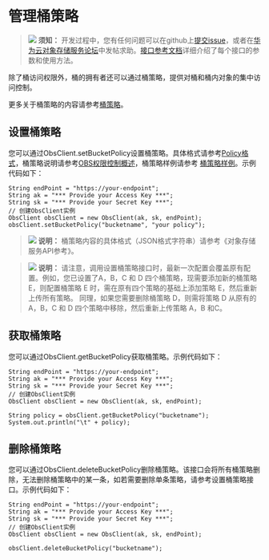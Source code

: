 # 管理桶策略<a name="obs_21_0407"></a>

>![](public_sys-resources/icon-notice.gif) **须知：** 
>开发过程中，您有任何问题可以在github上[提交issue](https://github.com/huaweicloud/huaweicloud-sdk-java-obs/issues)，或者在[华为云对象存储服务论坛](https://bbs.huaweicloud.com/forum/forum-620-1.html)中发帖求助。[接口参考文档](https://obssdk.obs.cn-north-1.myhuaweicloud.com/apidoc/cn/java/index.html)详细介绍了每个接口的参数和使用方法。

除了桶访问权限外，桶的拥有者还可以通过桶策略，提供对桶和桶内对象的集中访问控制。

更多关于桶策略的内容请参考[桶策略](https://support.huaweicloud.com/perms-cfg-obs/obs_40_0004.html)。

## 设置桶策略<a name="section8517109534"></a>

您可以通过ObsClient.setBucketPolicy设置桶策略。具体格式请参考[Policy格式](https://support.huaweicloud.com/perms-cfg-obs/obs_40_0041.html)，桶策略说明请参考[OBS权限控制概述](https://support.huaweicloud.com/perms-cfg-obs/obs_40_0001.html)，桶策略样例请参考  [桶策略样例](https://support.huaweicloud.com/perms-cfg-obs/obs_40_0004.html)。示例代码如下：

```
String endPoint = "https://your-endpoint";
String ak = "*** Provide your Access Key ***";
String sk = "*** Provide your Secret Key ***";
// 创建ObsClient实例
ObsClient obsClient = new ObsClient(ak, sk, endPoint);
obsClient.setBucketPolicy("bucketname", "your policy");
```

>![](public_sys-resources/icon-note.gif) **说明：** 
>桶策略内容的具体格式（JSON格式字符串）请参考《对象存储服务API参考》。

>![](public_sys-resources/icon-note.gif) **说明：** 
>请注意，调用设置桶策略接口时，最新一次配置会覆盖原有配置。例如，您已设置了A，B，C 和 D 四个桶策略，现需要添加新的桶策略E，则配置桶策略 E 时，需在原有四个策略的基础上添加策略 E，然后重新上传所有策略。
>同理，如果您需要删除桶策略 D，则需将策略 D 从原有的 A，B，C 和 D 四个策略中移除，然后重新上传策略 A，B 和C。

## 获取桶策略<a name="section105838221315"></a>

您可以通过ObsClient.getBucketPolicy获取桶策略。示例代码如下：

```
String endPoint = "https://your-endpoint";
String ak = "*** Provide your Access Key ***";
String sk = "*** Provide your Secret Key ***";
// 创建ObsClient实例
ObsClient obsClient = new ObsClient(ak, sk, endPoint);

String policy = obsClient.getBucketPolicy("bucketname");
System.out.println("\t" + policy);
```

## 删除桶策略<a name="section145601218375"></a>

您可以通过ObsClient.deleteBucketPolicy删除桶策略。该接口会将所有桶策略删除，无法删除桶策略中的某一条，如若需要删除单条策略，请参考设置桶策略接口。示例代码如下：

```
String endPoint = "https://your-endpoint";
String ak = "*** Provide your Access Key ***";
String sk = "*** Provide your Secret Key ***";
// 创建ObsClient实例
ObsClient obsClient = new ObsClient(ak, sk, endPoint);

obsClient.deleteBucketPolicy("bucketname");
```

